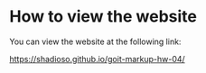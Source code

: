 # How to view the website

You can view the website at the following link:

https://shadioso.github.io/goit-markup-hw-04/


